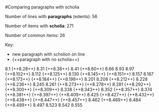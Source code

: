 #Comparing paragraphs with scholia

Number of lines with **paragraphs** (edents): 56

Number of items with **scholia**: 271

Number of common items: 26

Key:

- new paragraph with scholion on line
- {++paragraph with no scholia++}


8.1
{++8.28++}
8.31
{++8.38++}
8.41
{++8.60++}
8.66
8.93
8.97
{++8.102++}
8.112
{++8.125++}
8.130
{++8.145++}
{++8.151++}
8.157
8.167
{++8.173++}
{++8.184++}
{++8.198++}
8.201
8.208
{++8.212++}
8.228
{++8.236++}
8.245
8.261
{++8.273++}
{++8.278++}
8.281
{++8.292++}
{++8.300++}
{++8.309++}
8.338
{++8.343++}
8.352
{++8.357++}
8.374
{++8.381++}
{++8.397++}
{++8.409++}
8.425
{++8.427++}
{++8.432++}
{++8.438++}
{++8.447++}
{++8.457++}
8.462
{++8.469++}
8.484
{++8.489++}
8.497
8.523
8.542
8.555
